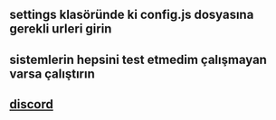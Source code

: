 ## settings klasöründe ki config.js dosyasına gerekli urleri girin

## sistemlerin hepsini test etmedim çalışmayan varsa çalıştırın 

## [discord](https://discord.gg/3NhrQrSGmW) 